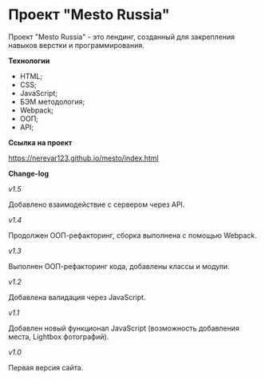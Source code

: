 # Проект "Mesto Russia" #

Проект "Mesto Russia" - это лендинг, созданный для закрепления навыков верстки и программирования.

**Технологии**

* HTML;
* CSS;
* JavaScript;
* БЭМ методология;
* Webpack;
* ООП;
* API;

**Ссылка на проект**

https://nerevar123.github.io/mesto/index.html

**Change-log**

_v1.5_

Добавлено взаимодействие с сервером через API.

_v1.4_

Продолжен ООП-рефакторинг, сборка выполнена с помощью Webpack.

_v1.3_

Выполнен ООП-рефакторинг кода, добавлены классы и модули.

_v1.2_

Добавлена валидация через JavaScript.

_v1.1_

Добавлен новый функционал JavaScript (возможность добавления места, Lightbox фотографий).

_v1.0_

Первая версия сайта.
